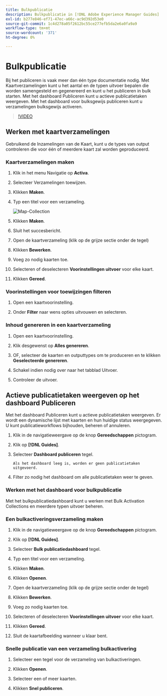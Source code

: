 ```yaml
---
title: Bulkpublicatie
description: Bulkpublicatie in [!DNL Adobe Experience Manager Guides]
exl-id: b277e846-ef71-47ec-a66c-ac9d392d53e0
source-git-commit: 1c4d278a05f2612bc55ce277efb5da2e6a0fa9a9
workflow-type: tm+mt
source-wordcount: '371'
ht-degree: 0%

---
```


# Bulkpublicatie

Bij het publiceren is vaak meer dan één type documentatie nodig. Met Kaartverzamelingen kunt u het aantal en de typen uitvoer bepalen die worden samengesteld en gegenereerd en kunt u het publiceren in bulk starten. Met het dashboard Publiceren kunt u actieve publicatietaken weergeven. Met het dashboard voor bulksgewijs publiceren kunt u verzamelingen bulksgewijs activeren.

>[!VIDEO](https://video.tv.adobe.com/v/338985?quality=12&learn=on)

## Werken met kaartverzamelingen

Gebruikend de Inzamelingen van de Kaart, kunt u de types van output controleren die voor één of meerdere kaart zal worden geproduceerd.

### Kaartverzamelingen maken

1. Klik in het menu Navigatie op **Activa**.

2. Selecteer Verzamelingen toewijzen.

3. Klikken **Maken**.

4. Typ een titel voor een verzameling.

   ![Map-Collection](images/map-collection.png)

5. Klikken **Maken**.
6. Sluit het succesbericht.

7. Open de kaartverzameling (klik op de grijze sectie onder de tegel)

8. Klikken **Bewerken**.

9. Voeg zo nodig kaarten toe.

10. Selecteren of deselecteren **Voorinstellingen uitvoer** voor elke kaart.

11. Klikken **Gereed**.

### Voorinstellingen voor toewijzingen filteren

1. Open een kaartvoorinstelling.

2. Onder **Filter** naar wens opties uitvouwen en selecteren.

### Inhoud genereren in een kaartverzameling

1. Open een kaartvoorinstelling.

2. Klik desgewenst op **Alles genereren**.

3. OF, selecteer de kaarten en outputtypes om te produceren en te klikken **Geselecteerde genereren**.

4. Schakel indien nodig over naar het tabblad Uitvoer.

5. Controleer de uitvoer.

## Actieve publicatietaken weergeven op het dashboard Publiceren

Met het dashboard Publiceren kunt u actieve publicatietaken weergeven. Er wordt een dynamische lijst met kaarten en hun huidige status weergegeven. U kunt publicatieworkflows bijhouden, beheren of annuleren.

1. Klik in de navigatieweergave op de knop **Gereedschappen** pictogram.

2. Klik op **[!DNL Guides]**.

3. Selecteer **Dashboard publiceren** tegel.

       Als het dashboard leeg is, worden er geen publicatietaken uitgevoerd.
       
   
4. Filter zo nodig het dashboard om alle publicatietaken weer te geven.

### Werken met het dashboard voor bulkpublicatie

Met het bulkpublicatiedashboard kunt u werken met Bulk Activation Collections en meerdere typen uitvoer beheren.

### Een bulkactiveringsverzameling maken

1. Klik in de navigatieweergave op de knop **Gereedschappen** pictogram.

2. Klik op **[!DNL Guides]**.

3. Selecteer **Bulk publicatiedashboard** tegel.

4. Typ een titel voor een verzameling.

5. Klikken **Maken**.

6. Klikken **Openen**.

7. Open de kaartverzameling (klik op de grijze sectie onder de tegel)

8. Klikken **Bewerken**.

9. Voeg zo nodig kaarten toe.

10. Selecteren of deselecteren **Voorinstellingen uitvoer** voor elke kaart.

11. Klikken **Gereed**.

12. Sluit de kaartafbeelding wanneer u klaar bent.

### Snelle publicatie van een verzameling bulkactivering

1. Selecteer een tegel voor de verzameling van bulkactiveringen.

2. Klikken **Openen**.

3. Selecteer een of meer kaarten.

4. Klikken **Snel publiceren**.
